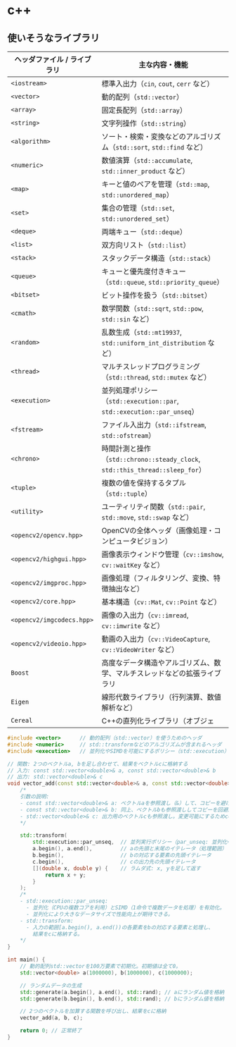 # c++

## 使いそうなライブラリ

| ヘッダファイル / ライブラリ | 主な内容・機能                                                               |
| --------------------------- | ---------------------------------------------------------------------------- |
| `<iostream>`                | 標準入出力（`cin`, `cout`, `cerr` など）                                     |
| `<vector>`                  | 動的配列（`std::vector`）                                                    |
| `<array>`                   | 固定長配列（`std::array`）                                                   |
| `<string>`                  | 文字列操作（`std::string`）                                                  |
| `<algorithm>`               | ソート・検索・変換などのアルゴリズム（`std::sort`, `std::find` など）        |
| `<numeric>`                 | 数値演算（`std::accumulate`, `std::inner_product` など）                     |
| `<map>`                     | キーと値のペアを管理（`std::map`, `std::unordered_map`）                     |
| `<set>`                     | 集合の管理（`std::set`, `std::unordered_set`）                               |
| `<deque>`                   | 両端キュー（`std::deque`）                                                   |
| `<list>`                    | 双方向リスト（`std::list`）                                                  |
| `<stack>`                   | スタックデータ構造（`std::stack`）                                           |
| `<queue>`                   | キューと優先度付きキュー（`std::queue`, `std::priority_queue`）              |
| `<bitset>`                  | ビット操作を扱う（`std::bitset`）                                            |
| `<cmath>`                   | 数学関数（`std::sqrt`, `std::pow`, `std::sin` など）                         |
| `<random>`                  | 乱数生成（`std::mt19937`, `std::uniform_int_distribution` など）             |
| `<thread>`                  | マルチスレッドプログラミング（`std::thread`, `std::mutex` など）             |
| `<execution>`               | 並列処理ポリシー（`std::execution::par`, `std::execution::par_unseq`）       |
| `<fstream>`                 | ファイル入出力（`std::ifstream`, `std::ofstream`）                           |
| `<chrono>`                  | 時間計測と操作（`std::chrono::steady_clock`, `std::this_thread::sleep_for`） |
| `<tuple>`                   | 複数の値を保持するタプル（`std::tuple`）                                     |
| `<utility>`                 | ユーティリティ関数（`std::pair`, `std::move`, `std::swap` など）             |
| `<opencv2/opencv.hpp>`      | OpenCVの全体ヘッダ（画像処理・コンピュータビジョン）                         |
| `<opencv2/highgui.hpp>`     | 画像表示ウィンドウ管理（`cv::imshow`, `cv::waitKey` など）                   |
| `<opencv2/imgproc.hpp>`     | 画像処理（フィルタリング、変換、特徴抽出など）                               |
| `<opencv2/core.hpp>`        | 基本構造（`cv::Mat`, `cv::Point` など）                                      |
| `<opencv2/imgcodecs.hpp>`   | 画像の入出力（`cv::imread`, `cv::imwrite` など）                             |
| `<opencv2/videoio.hpp>`     | 動画の入出力（`cv::VideoCapture`, `cv::VideoWriter` など）                   |
| `Boost`                     | 高度なデータ構造やアルゴリズム、数学、マルチスレッドなどの拡張ライブラリ     |
| `Eigen`                     | 線形代数ライブラリ（行列演算、数値解析など）                                 |
| `Cereal`                    | C++の直列化ライブラリ（オブジェ                                              |

```c++
#include <vector>      // 動的配列（std::vector）を使うためのヘッダ
#include <numeric>     // std::transformなどのアルゴリズムが含まれるヘッダ
#include <execution>   // 並列化やSIMDを可能にするポリシー（std::execution）を使用するためのヘッダ

// 関数: 2つのベクトルa, bを足し合わせて、結果をベクトルcに格納する
// 入力: const std::vector<double>& a, const std::vector<double>& b
// 出力: std::vector<double>& c
void vector_add(const std::vector<double>& a, const std::vector<double>& b, std::vector<double>& c) {
    /*
    引数の説明:
    - const std::vector<double>& a: ベクトルaを参照渡し（&）して、コピーを避けて高速化。constで読み取り専用にする。
    - const std::vector<double>& b: 同上、ベクトルbも参照渡ししてコピーを回避。
    - std::vector<double>& c: 出力用のベクトルcも参照渡し。変更可能にするためconstを付けない。
    */

    std::transform(
        std::execution::par_unseq,  // 並列実行ポリシー（par_unseq: 並列化+SIMDを使用）
        a.begin(), a.end(),         // aの先頭と末尾のイテレータ（処理範囲）
        b.begin(),                  // bの対応する要素の先頭イテレータ
        c.begin(),                  // cの出力先の先頭イテレータ
        [](double x, double y) {    // ラムダ式: x, yを足して返す
            return x + y;
        }
    );
    /*
    - std::execution::par_unseq:
      - 並列化（CPUの複数コアを利用）とSIMD（1命令で複数データを処理）を有効化。
      - 並列化により大きなデータサイズで性能向上が期待できる。
    - std::transform:
      - 入力の範囲[a.begin(), a.end())の各要素をbの対応する要素と処理し、
        結果をcに格納する。
    */
}

int main() {
    // 動的配列std::vectorを100万要素で初期化。初期値は全て0。
    std::vector<double> a(1000000), b(1000000), c(1000000);

    // ランダムデータの生成
    std::generate(a.begin(), a.end(), std::rand); // aにランダム値を格納
    std::generate(b.begin(), b.end(), std::rand); // bにランダム値を格納

    // 2つのベクトルを加算する関数を呼び出し、結果をcに格納
    vector_add(a, b, c);

    return 0; // 正常終了
}
```